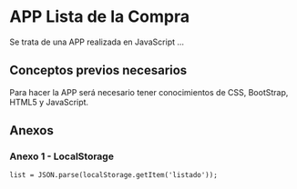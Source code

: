 # APP Lista de la Compra

Se trata de una APP realizada en JavaScript ...

## Conceptos previos necesarios

Para hacer la APP será necesario tener conocimientos de CSS, BootStrap, HTML5 y JavaScript.

## Anexos

### Anexo 1 - LocalStorage
```
list = JSON.parse(localStorage.getItem('listado'));
```
